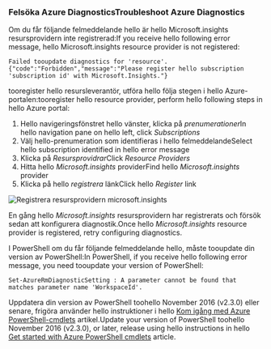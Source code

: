 ### <a name="troubleshoot-azure-diagnostics"></a><span data-ttu-id="816ad-101">Felsöka Azure Diagnostics</span><span class="sxs-lookup"><span data-stu-id="816ad-101">Troubleshoot Azure Diagnostics</span></span>

<span data-ttu-id="816ad-102">Om du får följande felmeddelande hello är hello Microsoft.insights resursprovidern inte registrerad:</span><span class="sxs-lookup"><span data-stu-id="816ad-102">If you receive hello following error message, hello Microsoft.insights resource provider is not registered:</span></span>

`Failed tooupdate diagnostics for 'resource'. {"code":"Forbidden","message":"Please register hello subscription 'subscription id' with Microsoft.Insights."}`

<span data-ttu-id="816ad-103">tooregister hello resursleverantör, utföra hello följa stegen i hello Azure-portalen:</span><span class="sxs-lookup"><span data-stu-id="816ad-103">tooregister hello resource provider, perform hello following steps in hello Azure portal:</span></span>

1.  <span data-ttu-id="816ad-104">Hello navigeringsfönstret hello vänster, klicka på *prenumerationer*</span><span class="sxs-lookup"><span data-stu-id="816ad-104">In hello navigation pane on hello left, click *Subscriptions*</span></span>
2.  <span data-ttu-id="816ad-105">Välj hello-prenumeration som identifieras i hello felmeddelande</span><span class="sxs-lookup"><span data-stu-id="816ad-105">Select hello subscription identified in hello error message</span></span>
3.  <span data-ttu-id="816ad-106">Klicka på *Resursprovidrar*</span><span class="sxs-lookup"><span data-stu-id="816ad-106">Click *Resource Providers*</span></span>
4.  <span data-ttu-id="816ad-107">Hitta hello *Microsoft.insights* provider</span><span class="sxs-lookup"><span data-stu-id="816ad-107">Find hello *Microsoft.insights* provider</span></span>
5.  <span data-ttu-id="816ad-108">Klicka på hello *registrera* länk</span><span class="sxs-lookup"><span data-stu-id="816ad-108">Click hello *Register* link</span></span>

![Registrera resursprovidern microsoft.insights](./media/log-analytics-troubleshoot-azure-diagnostics/log-analytics-register-microsoft-diagnostics-resource-provider.png)

<span data-ttu-id="816ad-110">En gång hello *Microsoft.insights* resursprovidern har registrerats och försök sedan att konfigurera diagnostik.</span><span class="sxs-lookup"><span data-stu-id="816ad-110">Once hello *Microsoft.insights* resource provider is registered, retry configuring diagnostics.</span></span>


<span data-ttu-id="816ad-111">I PowerShell om du får följande felmeddelande hello, måste tooupdate din version av PowerShell:</span><span class="sxs-lookup"><span data-stu-id="816ad-111">In PowerShell, if you receive hello following error message, you need tooupdate your version of PowerShell:</span></span>

`Set-AzureRmDiagnosticSetting : A parameter cannot be found that matches parameter name 'WorkspaceId'.`

<span data-ttu-id="816ad-112">Uppdatera din version av PowerShell toohello November 2016 (v2.3.0) eller senare, frigöra använder hello instruktioner i hello [Kom igång med Azure PowerShell-cmdlets](https://docs.microsoft.com/powershell/azureps-cmdlets-docs/) artikel.</span><span class="sxs-lookup"><span data-stu-id="816ad-112">Update your version of PowerShell toohello November 2016 (v2.3.0), or later, release using hello instructions in hello [Get started with Azure PowerShell cmdlets](https://docs.microsoft.com/powershell/azureps-cmdlets-docs/) article.</span></span>
